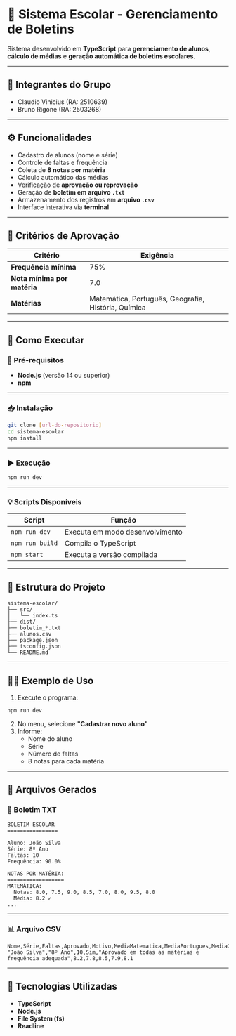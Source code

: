 # 🏫 Sistema Escolar - Gerenciamento de Boletins

Sistema desenvolvido em **TypeScript** para **gerenciamento de alunos**, **cálculo de médias** e **geração automática de boletins escolares**.

---

## 👥 Integrantes do Grupo

- Claudio Vinicius (RA: 2510639)
- Bruno Rigone (RA: 2503268)
---

## ⚙️ Funcionalidades

- Cadastro de alunos (nome e série)  
- Controle de faltas e frequência  
- Coleta de **8 notas por matéria**  
- Cálculo automático das médias  
- Verificação de **aprovação ou reprovação**  
- Geração de **boletim em arquivo `.txt`**  
- Armazenamento dos registros em **arquivo `.csv`**  
- Interface interativa via **terminal**

---

## 🧮 Critérios de Aprovação

| Critério | Exigência |
|-----------|------------|
| **Frequência mínima** | 75% |
| **Nota mínima por matéria** | 7.0 |
| **Matérias** | Matemática, Português, Geografia, História, Química |

---

## 🚀 Como Executar

### 🔧 Pré-requisitos

- **Node.js** (versão 14 ou superior)  
- **npm**

---

### 📥 Instalação

```bash
git clone [url-do-repositorio]
cd sistema-escolar
npm install
```

---

### ▶️ Execução

```bash
npm run dev
```

---

### 💡 Scripts Disponíveis

| Script | Função |
|--------|--------|
| `npm run dev` | Executa em modo desenvolvimento |
| `npm run build` | Compila o TypeScript |
| `npm start` | Executa a versão compilada |

---

## 📁 Estrutura do Projeto

```
sistema-escolar/
├── src/
│   └── index.ts
├── dist/
├── boletim_*.txt
├── alunos.csv
├── package.json
├── tsconfig.json
└── README.md
```

---

## 🧑‍💻 Exemplo de Uso

1. Execute o programa:

```bash
npm run dev
```

2. No menu, selecione **"Cadastrar novo aluno"**  
3. Informe:
   - Nome do aluno  
   - Série  
   - Número de faltas  
   - 8 notas para cada matéria  

---

## 📄 Arquivos Gerados

### 📝 Boletim TXT

```
BOLETIM ESCOLAR
================

Aluno: João Silva
Série: 8º Ano
Faltas: 10
Frequência: 90.0%

NOTAS POR MATÉRIA:
==================
MATEMÁTICA:
  Notas: 8.0, 7.5, 9.0, 8.5, 7.0, 8.0, 9.5, 8.0
  Média: 8.2 ✓
...
```

---

### 📊 Arquivo CSV

```csv
Nome,Série,Faltas,Aprovado,Motivo,MediaMatematica,MediaPortugues,MediaGeografia,MediaHistoria,MediaQuimica
"João Silva","8º Ano",10,Sim,"Aprovado em todas as matérias e frequência adequada",8.2,7.8,8.5,7.9,8.1
```

---

## 🧠 Tecnologias Utilizadas

- **TypeScript**  
- **Node.js**  
- **File System (fs)**  
- **Readline**

